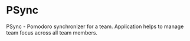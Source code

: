 # PSync

PSync - Pomodoro synchronizer for a team. Application helps to manage team focus across all team members. 